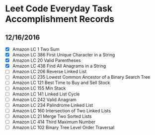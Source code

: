 # Leet Code Everyday Task Accomplishment Records
## 12/16/2016
- [x] Amazon LC 1 Two Sum
- [x] Amazon LC 386 First Unique Character in a String
- [x] Amazon LC 20 Valid Parentheses
- [x] Amazon LC 438 Find All Anagrams in a String
- [ ] Amazon LC 206 Reverse Linked List
- [ ] Amazon LC 235 Lowest Common Ancestor of a Binary Search Tree
- [ ] Amazon LC 121 Best Time to Buy and Sell Stock
- [ ] Amazon LC 155 Min Stack
- [ ] Amazon LC 141 Linked List Cycle
- [ ] Amazon LC 242 Valid Anagram
- [ ] Amazon LC 234 Palindrome Linked List
- [ ] Amazon LC 160 Intersection of Two Linked Lists
- [ ] Amazon LC 21 Merge Two Sorted Lists
- [ ] Amazon LC 414 Third Maximum Number
- [ ] Amazon LC 102 Binary Tree Level Order Traversal
